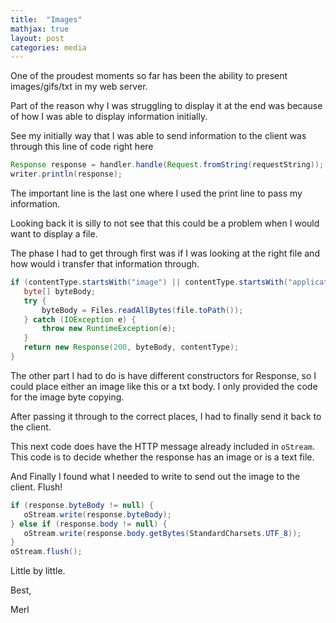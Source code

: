 ```yaml
---
title:  "Images"
mathjax: true
layout: post
categories: media
---
```


One of the proudest moments so far has been the ability to present images/gifs/txt in my web server.

Part of the reason why I was struggling to display it at the end was because of how I was able to display information initially.

See my initially way that I was able to send information to the client was through this line of code right here

```java
Response response = handler.handle(Request.fromString(requestString));
writer.println(response);
```
The important line is the last one where I used the print line to pass my information.

Looking back it is silly to not see that this could be a problem when I would want to display a file.

The phase I had to get through first was if I was looking at  the right file and how would i transfer that information through.

```java
if (contentType.startsWith("image") || contentType.startsWith("application")) {
   byte[] byteBody;
   try {
       byteBody = Files.readAllBytes(file.toPath());
   } catch (IOException e) {
       throw new RuntimeException(e);
   }
   return new Response(200, byteBody, contentType);
}
```

The other part I had to do is have different constructors for Response, so I could place either an image like this or a txt body. I only provided the code for the image byte copying.

After passing it through to the correct places, I had to finally send it back to the client.

This next code does have the HTTP message already included in `oStream`. This code is to decide whether the response has an image or is a text file.

And Finally I found what I needed to write to send out the image to the client. Flush!

```java
if (response.byteBody != null) {
   oStream.write(response.byteBody);
} else if (response.body != null) {
   oStream.write(response.body.getBytes(StandardCharsets.UTF_8));
}
oStream.flush();
```

Little by little.

Best,

Merl
